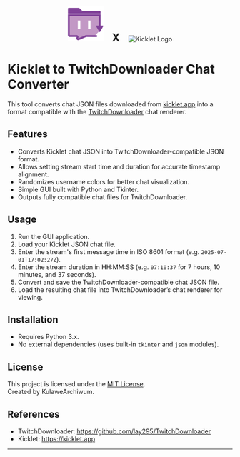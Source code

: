 


<p align="center">
  <img src="https://raw.githubusercontent.com/lay295/TwitchDownloader/master/TwitchDownloaderWPF/Images/Logo.png" alt="TwitchDownloader Logo" width="80" />
  <span style="font-size: 24px; font-weight: bold; margin: 0 15px;">X</span>
  <img src="https://kicklet.app/img/logo.87ab9afc.png" alt="Kicklet Logo" width="80" />
</p>



# Kicklet to TwitchDownloader Chat Converter

This tool converts chat JSON files downloaded from [kicklet.app](https://kicklet.app) into a format compatible with the [TwitchDownloader](https://github.com/lay295/TwitchDownloader) chat renderer.

## Features

- Converts Kicklet chat JSON into TwitchDownloader-compatible JSON format.
- Allows setting stream start time and duration for accurate timestamp alignment.
- Randomizes username colors for better chat visualization.
- Simple GUI built with Python and Tkinter.
- Outputs fully compatible chat files for TwitchDownloader.

## Usage

1. Run the GUI application.
2. Load your Kicklet JSON chat file.
3. Enter the stream's first message time in ISO 8601 format (e.g. `2025-07-01T17:02:27Z`).
4. Enter the stream duration in HH:MM:SS (e.g. `07:10:37` for 7 hours, 10 minutes, and 37 seconds).
5. Convert and save the TwitchDownloader-compatible chat JSON file.
6. Load the resulting chat file into TwitchDownloader’s chat renderer for viewing.

## Installation

- Requires Python 3.x.
- No external dependencies (uses built-in `tkinter` and `json` modules).

## License

This project is licensed under the [MIT License](LICENSE).  
Created by KulaweArchiwum.

## References

- TwitchDownloader: https://github.com/lay295/TwitchDownloader  
- Kicklet: https://kicklet.app

---
